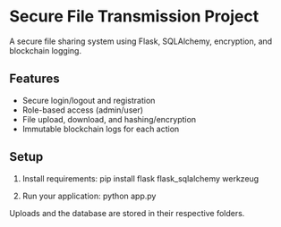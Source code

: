 # Secure File Transmission Project

A secure file sharing system using Flask, SQLAlchemy, encryption, and blockchain logging.

## Features

- Secure login/logout and registration
- Role-based access (admin/user)
- File upload, download, and hashing/encryption
- Immutable blockchain logs for each action

## Setup

1. Install requirements:
   pip install flask flask_sqlalchemy werkzeug

2. Run your application:
   python app.py

Uploads and the database are stored in their respective folders.